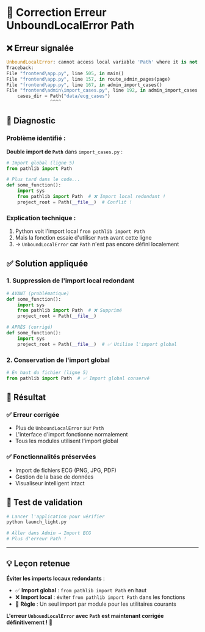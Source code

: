 # 🔧 Correction Erreur UnboundLocalError Path

## ❌ Erreur signalée
```python
UnboundLocalError: cannot access local variable 'Path' where it is not associated with a value
Traceback:
File "frontend\app.py", line 505, in main()
File "frontend\app.py", line 157, in route_admin_pages(page)
File "frontend\app.py", line 167, in admin_import_cases()
File "frontend\admin\import_cases.py", line 192, in admin_import_cases
    cases_dir = Path("data/ecg_cases")
                ^^^^
```

## 🎯 Diagnostic

### Problème identifié :
**Double import de `Path`** dans `import_cases.py` :

```python
# Import global (ligne 5)
from pathlib import Path

# Plus tard dans le code...
def some_function():
    import sys
    from pathlib import Path  # ❌ Import local redondant !
    project_root = Path(__file__)  # Conflit !
```

### Explication technique :
1. Python voit l'import local `from pathlib import Path`
2. Mais la fonction essaie d'utiliser `Path` avant cette ligne
3. → `UnboundLocalError` car `Path` n'est pas encore défini localement

## ✅ Solution appliquée

### 1. **Suppression de l'import local redondant**
```python
# AVANT (problématique)
def some_function():
    import sys
    from pathlib import Path  # ❌ Supprimé
    project_root = Path(__file__)

# APRÈS (corrigé)  
def some_function():
    import sys
    project_root = Path(__file__)  # ✅ Utilise l'import global
```

### 2. **Conservation de l'import global**
```python
# En haut du fichier (ligne 5)
from pathlib import Path  # ✅ Import global conservé
```

## 🎉 Résultat

### ✅ **Erreur corrigée**
- Plus de `UnboundLocalError` sur `Path`
- L'interface d'import fonctionne normalement
- Tous les modules utilisent l'import global

### ✅ **Fonctionnalités préservées**
- Import de fichiers ECG (PNG, JPG, PDF)
- Gestion de la base de données
- Visualiseur intelligent intact

## 🧪 Test de validation

```bash
# Lancer l'application pour vérifier
python launch_light.py

# Aller dans Admin → Import ECG
# Plus d'erreur Path !
```

---

## 💡 Leçon retenue

**Éviter les imports locaux redondants** :
- ✅ **Import global** : `from pathlib import Path` en haut
- ❌ **Import local** : éviter `from pathlib import Path` dans les fonctions
- 🎯 **Règle** : Un seul import par module pour les utilitaires courants

**L'erreur `UnboundLocalError` avec `Path` est maintenant corrigée définitivement !** 🎉
